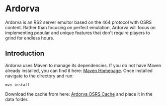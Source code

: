 # Ardorva

Ardorva is an RS2 server emultor based on the 464 protocol with OSRS content. Rather than focusing
on perfect emulation, Ardorva will focus on implementing popular and unique features
that don't require players to grind for endless hours.

## Introduction
Ardorva uses Maven to manage its dependencies. If you do not have Maven already 
installed, you can find it here: [Maven Homepage](https://maven.apache.org/). 
Once installed navigate to the directory and run:

`mvn install`

Download the cache from here: [Ardorva OSRS Cache](https://dl.dropboxusercontent.com/u/46497133/cache.zip) and place it in the data folder.
